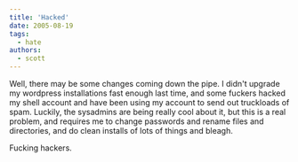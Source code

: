 ```yaml
---
title: 'Hacked'
date: 2005-08-19
tags:
  - hate
authors:
  - scott
---
```


Well, there may be some changes coming down the pipe. I didn't upgrade my wordpress installations fast enough last time, and some fuckers hacked my shell account and have been using my account to send out truckloads of spam. Luckily, the sysadmins are being really cool about it, but this is a real problem, and requires me to change passwords and rename files and directories, and do clean installs of lots of things and bleagh.

Fucking hackers.
